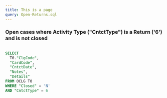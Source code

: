 ```yaml
---
title: This is a page
query: Open-Returns.sql
---
```



### Open cases where Activity Type ("CntctType") is a Return ('6') and is not closed 


```sql

SELECT
  T0."ClgCode",
  "CardCode",
  "CntctDate",
  "Notes",
  "Details"
FROM OCLG T0
WHERE "Closed" = 'N'
AND "CntctType" = 6

```
